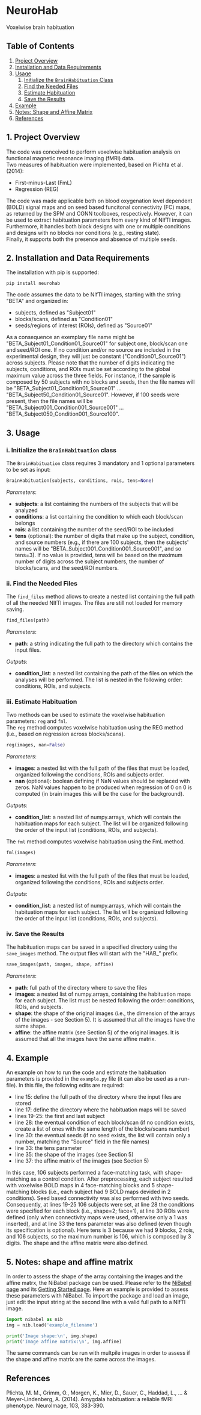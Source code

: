 # NeuroHab
 Voxelwise brain habituation

## Table of Contents
1. [Project Overview](#Project_Overview)
2. [Installation and Data Requirements](#Installation)
3. [Usage](#Usage)
   1. [Initialize the ```BrainHabituation``` Class](#Initialize)
   2. [Find the Needed Files](#Find_files)
   3. [Estimate Habituation](#Habituation)
   4. [Save the Results](#Save)
5. [Example](#Example)
6. [Notes: Shape and Affine Matrix](#Notes)
7. [References](#References)

## 1. Project Overview <a name="Project_Overview"></a>
The code was conceived to perform voxelwise habituation analysis on functional magnetic resonance imaging (fMRI) data. \
Two measures of habituation were implemented, based on Plichta et al. (2014):
- First-minus-Last (FmL)
- Regression (REG)

The code was made applicable both on blood oxygenation level dependent (BOLD) signal maps and on seed based funcitonal connectivity (FC) maps, as returned by the SPM and CONN toolboxes, respectively. However, it can be used to extract habituation parameters from every kind of NIfTI images. \
Furthermore, it handles both block designs with one or multiple conditions and designs with no blocks nor conditions (e.g., resting state).\
Finally, it supports both the presence and absence of multiple seeds.

## 2. Installation and Data Requirements <a name="Installation"></a>
The installation with pip is supported:
```
pip install neurohab
```

The code assumes the data to be NIfTI images, starting with the string "BETA" and organized in:
- subjects, defined as "Subject01"
- blocks/scans, defined as "Condition01"
- seeds/regions of interest (ROIs), defined as "Source01"

As a consequence an exemplary file name might be "BETA_Subject01_Condition01_Source01" for subject one, block/scan one and seed/ROI one. If no condition and/or no source are included in the experimental design, they will just be constant ("Condition01_Source01") across subjects. Please note that the number of digits indicating the subjects, conditions, and ROIs must be set according to the global maximum value across the three fields. For instance, if the sample is composed by 50 subjects with no blocks and seeds, then the file names will be "BETA_Subject01_Condition01_Source01" ... "BETA_Subject50_Condition01_Source01". However, if 100 seeds were present, then the file names will be "BETA_Subject001_Condition001_Source001" ... "BETA_Subject050_Condition001_Source100".

## 3. Usage <a name="Usage"></a>

### i. Initialize the ```BrainHabituation``` class <a name="Initialize"></a>
The ```BrainHabituation``` class requires 3 mandatory and 1 optional parameters to be set as input:
```python 
BrainHabituation(subjects, conditions, rois, tens=None)
``` 
*Parameters*:
- **subjects**: a list containing the numbers of the subjects that will be analyzed 
- **conditions**: a list containing the condition to which each block/scan belongs
- **rois**: a list containing the number of the seed/ROI to be included
- **tens** (optional): the number of digits that make up the subject, condition, and source numbers (e.g., if there are 100 subjects, then the subjects' names will be "BETA_Subject001_Condition001_Source001", and so tens=3). If no value is provided, tens will be based on the maximum number of digits across the subject numbers, the number of blocks/scans, and the seed/ROI numbers.

### ii. Find the Needed Files <a name="Find_files"></a>
The ```find_files``` method allows to create a nested list containing the full path of all the needed NIfTI images. The files are still not loaded for memory saving.
```python 
find_files(path)
``` 
*Parameters*:
- **path**: a string indicating the full path to the directory which contains the input files.

*Outputs*:
- **condition_list**: a nested list containing the path of the files on which the analyses will be performed. The list is nested in the following order: conditions, ROIs, and subjects.

### iii. Estimate Habituation <a name="Habituation"></a>
Two methods can be used to estimate the voxelwise habituation parameters: ```reg``` and ```fml```.\
The ```reg``` method computes voxelwise habituation using the REG method (i.e., based on regression across blocks/scans).
```python 
reg(images, nan=False)
``` 
*Parameters*:
- **images**: a nested list with the full path of the files that must be loaded, organized following the conditions, ROIs and subjects order.
- **nan** (optional): boolean defining if NaN values should be replaced with zeros. NaN values happen to be produced when regression of 0 on 0 is computed (in brain images this will be the case for the background).

*Outputs*:
- **condition_list**: a nested list of numpy.arrays, which will contain the habituation maps for each subject. The list will be organized following the order of the input list (conditions, ROIs, and subjects).

The ```fml``` method computes voxelwise habituation using the FmL method.
```python 
fml(images)
``` 
*Parameters*:
- **images**: a nested list with the full path of the files that must be loaded, organized following the conditions, ROIs and subjects order.

*Outputs*:
- **condition_list**: a nested list of numpy.arrays, which will contain the habituation maps for each subject. The list will be organized following the order of the input list (conditions, ROIs, and subjects).

### iv. Save the Results <a name="Save"></a>
The habituation maps can be saved in a specified directory using the ```save_images``` method. The output files will start with the "HAB_" prefix.
```python 
save_images(path, images, shape, affine)
``` 
*Parameters*:
- **path**: full path of the directory where to save the files
- **images**: a nested list of numpy.arrays, containing the habituation maps for each subject. The list must be nested following the order: conditions, ROIs, and subjects.
- **shape**: the shape of the original images (i.e., the dimension of the arrays of the images - see Section 5). It is assumed that all the images have the same shape. 
- **affine**: the affine matrix (see Section 5) of the original images. It is assumed that all the images have the same affine matrix.

## 4. Example <a name="Example"></a>
An example on how to run the code and estimate the habituation parameters is provided in the ```example.py``` file (it can also be used as a run-file). In this file, the following edits are required:
- line 15: define the full path of the directory where the input files are stored
- line 17: define the directory where the habituation maps will be saved
- lines 19-25: the first and last subject
- line 28: the eventual condition of each block/scan (if no condition exists, create a list of ones with the same length of the blocks/scans number)
- line 30: the eventual seeds (if no seed exists, the list will contain only a number, matching the "Source" field in the file names)
- line 33: the tens parameter
- line 35: the shape of the images (see Section 5)
- line 37: the affine matrix of the images (see Section 5)

In this case, 106 subjects performed a face-matching task, with shape-matching as a control condition. After preprocessing, each subject resulted with voxelwise BOLD maps in 4 face-matching blocks and 5 shape-matching blocks (i.e., each subject had 9 BOLD maps devided in 2 conditions). Seed based connectivity was also performed with two seeds. Consequently, at lines 19-25 106 subjects were set, at line 28 the conditions were specified for each block (i.e., shape=2; face=1), at line 30 ROIs were defined (only when connectivity maps were used, otherwise only a 1 was inserted), and at line 33 the tens parameter was also defined (even though its specification is optional). Here tens is 3 because we had 9 blocks, 2 rois, and 106 subjects, so the maximum number is 106, which is composed by 3 digits. The shape and the affine matrix were also defined.

## 5. Notes: shape and affine matrix <a name="Notes"></a>
In order to assess the shape of the array containing the images and the affine matrx, the NiBabel package can be used. Please refer to the [NiBabel page](https://nipy.org/nibabel/) and its [Getting Started page](https://nipy.org/nibabel/gettingstarted.html). Here an example is provided to assess these parameters with NiBabel. To import the package and load an image, just edit the input string at the second line with a valid full path to a NIfTI image.
```python 
import nibabel as nib
img = nib.load('example_filename')

print('Image shape:\n', img.shape)
print('Image affine matrix:\n', img.affine)
```
The same commands can be run with multpile images in order to assess if the shape and affine matrix are the same across the images.

## References <a name="References"></a>
Plichta, M. M., Grimm, O., Morgen, K., Mier, D., Sauer, C., Haddad, L., ... & Meyer-Lindenberg, A. (2014). Amygdala habituation: a reliable fMRI phenotype. NeuroImage, 103, 383-390.
